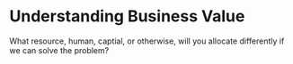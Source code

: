 # Understanding Business Value



What resource, human, captial, or otherwise, will you allocate differently if we can solve the problem?